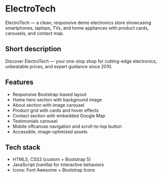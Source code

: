 # ElectroTech

ElectroTech — a clean, responsive demo electronics store showcasing smartphones, laptops, TVs, and home appliances with product cards, carousels, and contact map.

## Short description
Discover ElectroTech — your one-stop shop for cutting-edge electronics, unbeatable prices, and expert guidance since 2010.

## Features
- Responsive Bootstrap-based layout
- Home hero section with background image
- About section with image carousel
- Product grid with cards and hover effects
- Contact section with embedded Google Map
- Testimonials carousel
- Mobile offcanvas navigation and scroll-to-top button
- Accessible, image-optimized assets

## Tech stack
- HTML5, CSS3 (custom + Bootstrap 5)
- JavaScript (vanilla) for interactive behaviors
- Icons: Font Awesome + Bootstrap Icons
